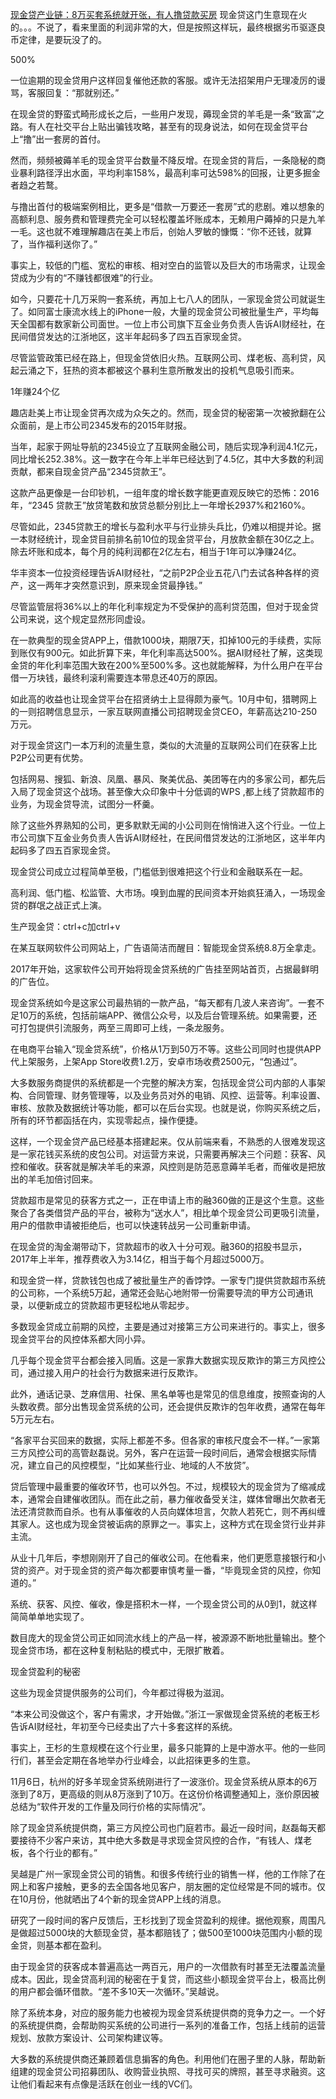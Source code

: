 
[现金贷产业链：8万买套系统就开张，有人撸贷款买房](http://cj.sina.com.cn/article/detail/6219520342/481979?column=china&ch=9)
现金贷这门生意现在火的。。。不说了，看来里面的利润非常的大，但是按照这样玩，最终根据劣币驱逐良币定律，是要玩没了的。

500%

一位逾期的现金贷用户这样回复催他还款的客服。或许无法招架用户无理凌厉的谩骂，客服回复：“那就别还。”

在现金贷的野蛮式畸形成长之后，一些用户发现，薅现金贷的羊毛是一条“致富”之路。有人在社交平台上贴出骗钱攻略，甚至有的现身说法，如何在现金贷平台上“撸”出一套房的首付。

然而，频频被薅羊毛的现金贷平台数量不降反增。在现金贷的背后，一条隐秘的商业暴利路径浮出水面，平均利率158%，最高利率可达598%的回报，让更多掘金者趋之若鹜。

与撸出首付的极端案例相比，更多是“借款一万要还一套房”式的悲剧。难以想象的高额利息、服务费和管理费完全可以轻松覆盖坏账成本，无赖用户薅掉的只是九羊一毛。这也就不难理解趣店在美上市后，创始人罗敏的慷慨：“你不还钱，就算了，当作福利送你了。”

事实上，较低的门槛、宽松的审核、相对空白的监管以及巨大的市场需求，让现金贷成为少有的“不赚钱都很难”的行业。

如今，只要花十几万采购一套系统，再加上七八人的团队，一家现金贷公司就诞生了。如同富士康流水线上的iPhone一般，大量的现金贷公司被批量生产，平均每天全国都有数家新公司面世。一位上市公司旗下互金业务负责人告诉AI财经社，在民间借贷发达的江浙地区，这半年起码多了四五百家现金贷。

尽管监管政策已经在路上，但现金贷依旧火热。互联网公司、煤老板、高利贷，风起云涌之下，狂热的资本都被这个暴利生意所散发出的投机气息吸引而来。

1年赚24个亿

趣店赴美上市让现金贷再次成为众矢之的。然而，现金贷的秘密第一次被掀翻在公众面前，是上市公司2345发布的2015年财报。

当年，起家于网址导航的2345设立了互联网金融公司，随后实现净利润4.1亿元，同比增长252.38%。这一数字在今年上半年已经达到了4.5亿，其中大多数的利润贡献，都来自现金贷产品“2345贷款王”。

这款产品更像是一台印钞机，一组年度的增长数字能更直观反映它的恐怖：2016 年，“2345 贷款王”放贷笔数和放贷总额分别比上一年增长2937%和2160%。

尽管如此，2345贷款王的增长与盈利水平与行业排头兵比，仍难以相提并论。据一本财经统计，现金贷目前排名前10位的现金贷平台，月放款金额在30亿之上。除去坏账和成本，每个月的纯利润都在2亿左右，相当于1年可以净赚24亿。

华丰资本一位投资经理告诉AI财经社，“之前P2P企业五花八门去试各种各样的资产，这一两年才突然意识到，原来现金贷最挣钱。”

尽管监管层将36%以上的年化利率规定为不受保护的高利贷范围，但对于现金贷公司来说，这个规定显然形同虚设。

在一款典型的现金贷APP上，借款1000块，期限7天，扣掉100元的手续费，实际到账仅有900元。如此折算下来，年化利率高达500%。据AI财经社了解，这类现金贷的年化利率范围大致在200%至500%多。这也就能解释，为什么用户在平台借一万块钱，最终利滚利需要连本带息还40万的原因。

如此高的收益也让现金贷平台在招贤纳士上显得颇为豪气。10月中旬，猎聘网上的一则招聘信息显示，一家互联网直播公司招聘现金贷CEO，年薪高达210-250万元。

对于现金贷这门一本万利的流量生意，类似的大流量的互联网公司们在获客上比P2P公司更有优势。

包括网易、搜狐、新浪、凤凰、暴风、聚美优品、美团等在内的多家公司，都先后入局了现金贷这个战场。甚至像大众印象中十分低调的WPS ,都上线了贷款超市的业务，为现金贷导流，试图分一杯羹。

除了这些外界熟知的公司，更多默默无闻的小公司则在悄悄进入这个行业。一位上市公司旗下互金业务负责人告诉AI财经社，在民间借贷发达的江浙地区，这半年内起码多了四五百家现金贷。

现金贷公司成立过程简单至极，门槛低到很难把这个行业和金融联系在一起。

高利润、低门槛、松监管、大市场。嗅到血腥的民间资本开始疯狂涌入，一场现金贷的群氓之战正式上演。

生产现金贷：ctrl+c加ctrl+v

在某互联网软件公司网站上，广告语简洁而醒目：智能现金贷系统8.8万全拿走。

2017年开始，这家软件公司开始将现金贷系统的广告挂至网站首页，占据最鲜明的广告位。

现金贷系统如今是这家公司最热销的一款产品，“每天都有几波人来咨询”。一套不足10万的系统，包括前端APP、微信公众号，以及后台管理系统。如果需要，还可打包提供引流服务，两至三周即可上线，一条龙服务。

在电商平台输入“现金贷系统”，价格从1万到50万不等。这些公司同时也提供APP代上架服务，上架App Store收费1.2万，安卓市场收费2500元，“包通过”。

大多数服务商提供的系统都是一个完整的解决方案，包括现金贷公司内部的人事架构、合同管理、财务管理等，以及业务员对外的电销、风控、运营等。利率设置、审核、放款及数据统计等功能，都可以在后台实现。也就是说，你购买系统之后，所有的环节都函括在内，实现零起点，操作便捷。



这样，一个现金贷产品已经基本搭建起来。仅从前端来看，不熟悉的人很难发现这是一家花钱买系统的皮包公司。对运营方来说，只需要再解决三个问题：获客、风控和催收。获客就是解决羊毛的来源，风控则是防范恶意薅羊毛者，而催收是把放出的羊毛加倍讨回来。

贷款超市是常见的获客方式之一，正在申请上市的融360做的正是这个生意。这些聚合了各类借贷产品的平台，被称为“送水人”，相比单个现金贷公司更吸引流量，用户的借款申请被拒绝后，也可以快速转战另一公司重新申请。

在现金贷的淘金潮带动下，贷款超市的收入十分可观。融360的招股书显示，2017年上半年，推荐费收入为3.14亿，相当于每个月超过5000万。

和现金贷一样，贷款钱包也成了被批量生产的香饽饽。一家专门提供贷款超市系统的公司称，一个系统5万起，通常还会贴心地附带一份需要导流的甲方公司通讯录，以便新成立的贷款超市更轻松地从零起步。



多数现金贷成立前期的风控，主要是通过对接第三方公司来进行的。事实上，很多现金贷平台的风控体系都大同小异。

几乎每个现金贷平台都会接入同盾。这是一家靠大数据实现反欺诈的第三方风控公司，通过接入用户的社会行为数据来进行反欺诈。

此外，通话记录、芝麻信用、社保、黑名单等也是常见的信息维度，按照查询的人头数收费。部分出售现金贷系统的公司，还会提供反欺诈的包年收费，通常在每年5万元左右。

“各家平台买回来的数据，实际上都差不多。但各家的审核尺度会不一样。”一家第三方风控公司的高管赵磊说。另外，客户在运营一段时间后，通常会根据实际情况，建立自己的风控模型，“比如某些行业、地域的人不放贷”。

贷后管理中最重要的催收环节，也可以外包。不过，规模较大的现金贷为了缩减成本，通常会自建催收团队。而在此之前，暴力催收备受关注，媒体曾曝出欠款者无法还清贷款而自杀。也有从事催收的人员向媒体坦言，欠款人若死亡，则不再纠缠其家人。这也成为现金贷被诟病的原罪之一。事实上，这种方式在现金贷行业并非主流。

从业十几年后，李想刚刚开了自己的催收公司。在他看来，他们更愿意接银行和小贷的资产。对于现金贷的资产每次都要审慎考量一番，“毕竟现金贷的风控，你知道的。”

系统、获客、风控、催收，像是搭积木一样，一个现金贷公司的从0到1，就这样简简单单地实现了。

数目庞大的现金贷公司正如同流水线上的产品一样，被源源不断地批量输出。整个现金贷市场，都在这种复制粘贴的模式中，无限扩散着。

现金贷盈利的秘密

这些为现金贷提供服务的公司们，今年都过得极为滋润。

“本来公司没做这个，客户有需求，才开始做。”浙江一家做现金贷系统的老板王杉告诉AI财经社，年初至今已经卖出了六十多套这样的系统。

事实上，王杉的生意规模在这个行业里，最多只能算的上是中游水平。他的一些同行们，甚至会定期在各地举办行业峰会，以此招徕更多的生意。

11月6日，杭州的好多羊现金贷系统刚进行了一波涨价。现金贷系统从原本的6万涨到了8万，更高级的则从8万涨到了10万。在这份价格调整通知上，涨价原因被总结为“软件开发的工作量及同行价格的实际情况”。



除了现金贷系统提供商，第三方风控公司也门庭若市。最近一段时间，赵磊每天都要接待不少客户来访，其中绝大多数是寻求现金贷风控的合作，“有钱人、煤老板，各个行业的都有。”

吴越是广州一家现金贷公司的销售。和很多传统行业的销售一样，他的工作除了在网上和客户接触，更多的去全国各地见客户，朋友圈的定位经常是不同的城市。仅在10月份，他就晒出了4个新的现金贷APP上线的消息。

研究了一段时间的客户反馈后，王杉找到了现金贷盈利的规律。据他观察，周围凡是做超过5000块的大额现金贷，基本都赔钱了；做500至1000块范围内小额的现金贷，则基本都在盈利。

由于现金贷的获客成本普遍高达一两百元，用户的一次借款有时甚至无法覆盖流量成本。因此，现金贷高利润的秘密在于复贷，而这些小额现金贷平台上，极高比例的用户都会循环借款。“差不多10天一次循环。”吴越说。

除了系统本身，对应的服务能力也被视为现金贷系统提供商的竞争力之一。一个好的系统提供商，会帮助购买系统的公司进行一系列的准备工作，包括上线前的运营规划、放款方案设计、公司架构建议等。

大多数的系统提供商还兼顾着信息掮客的角色。利用他们在圈子里的人脉，帮助新组建的现金贷公司招募团队、收购营业执照、寻找可买的牌照，甚至寻求融资。这让他们看起来有点像是活跃在创业一线的VC们。


